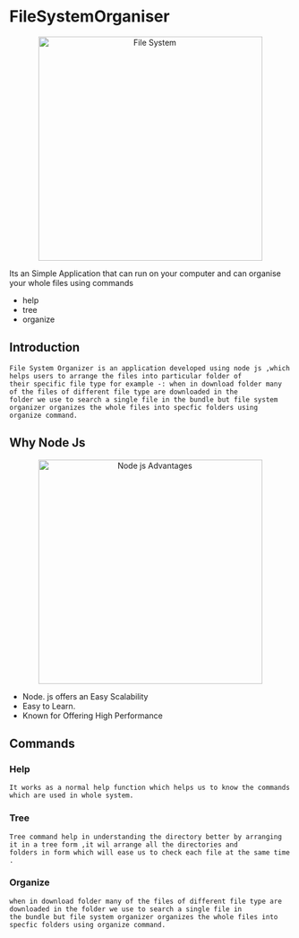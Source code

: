 # FileSystemOrganiser
 <p align="center">
  <img src="https://fundamentals.generalassemb.ly/02_unit/assets/file-systems/file-system.gif" width="400" title="File System">
</p>
  Its  an Simple Application that can run on your computer and can organise your whole files 
  using commands
<ul>
  <li>
help
  </li><li>
tree
  </li><li>
organize
  </li></ul>
  
  ## Introduction
    File System Organizer is an application developed using node js ,which helps users to arrange the files into particular folder of
    their specific file type for example -: when in download folder many of the files of different file type are downloaded in the 
    folder we use to search a single file in the bundle but file system organizer organizes the whole files into specfic folders using
    organize command.
    
 ## Why Node Js
 <p align="center">
  <img src="https://www.simform.com/wp-content/uploads/2020/06/Node.js-Advantages-1.jpg" width="400" title="Node js Advantages">
</p>
   <ul><li>Node. js offers an Easy Scalability </li>
  <li>Easy to Learn.</li><li>
  Known for Offering High Performance </li></ul>
  
## Commands
   ### Help 
    It works as a normal help function which helps us to know the commands which are used in whole system.
   ### Tree 
    Tree command help in understanding the directory better by arranging it in a tree form ,it wil arrange all the directories and
    folders in form which will ease us to check each file at the same time .
   ### Organize 
    when in download folder many of the files of different file type are downloaded in the folder we use to search a single file in
    the bundle but file system organizer organizes the whole files into specfic folders using organize command.
    

